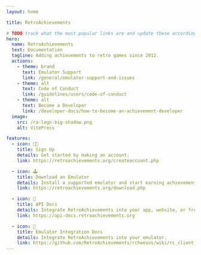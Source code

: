 ```yaml
---
layout: home

title: RetroAchievements

# TODO track what the most popular links are and update these accordingly
hero:
  name: RetroAchievements
  text: Documentation
  tagline: Adding achievements to retro games since 2012.
  actions:
    - theme: brand
      text: Emulator Support
      link: /general/emulator-support-and-issues
    - theme: alt
      text: Code of Conduct
      link: /guidelines/users/code-of-conduct
    - theme: alt
      text: Become a Developer
      link: /developer-docs/how-to-become-an-achievement-developer
  image:
    src: /ra-logo-big-shadow.png
    alt: VitePress

features:
  - icon: 🙋🏽
    title: Sign Up
    details: Get started by making an account.
    link: https://retroachievements.org/createaccount.php

  - icon: 🕹️
    title: Download an Emulator
    details: Install a supported emulator and start earning achievements.
    link: https://retroachievements.org/download.php

  - icon: 📡
    title: API Docs
    details: Integrate RetroAchievements into your app, website, or front-end.
    link: https://api-docs.retroachievements.org

  - icon: 🔧
    title: Emulator Integration Docs
    details: Integrate RetroAchievements into your emulator.
    link: https://github.com/RetroAchievements/rcheevos/wiki/rc_client-integration
---
```


<style>
:root {
  --vp-home-hero-name-color: transparent;
  --vp-home-hero-name-background: -webkit-linear-gradient(
    140deg,
    hsl(44deg 85% 48%) 0%,
    hsl(40deg 51% 59%) 44%,
    hsl(43deg 21% 62%) 58%,
    hsl(187deg 10% 62%) 66%,
    hsl(202deg 40% 60%) 72%,
    hsl(200deg 68% 53%) 78%,
    hsl(204deg 68% 52%) 82%,
    hsl(208deg 68% 52%) 87%,
    hsl(212deg 68% 52%) 91%,
    hsl(218deg 68% 52%) 96%,
    hsl(223deg 67% 52%) 100%
  );

  --vp-home-hero-image-background-image: linear-gradient(-45deg, #c39c30 50%, #3663d8 50%);
  --vp-home-hero-image-filter: blur(44px);
}

@media (min-width: 640px) {
  :root {
    --vp-home-hero-image-filter: blur(56px);
  }
}

@media (min-width: 960px) {
  :root {
    --vp-home-hero-image-filter: blur(68px);
  }
}
</style>
